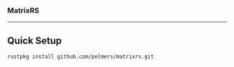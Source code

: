 ### MatrixRS

-----------
Quick Setup
-----------
```
rustpkg install github.com/pelmers/matrixrs.git
```
